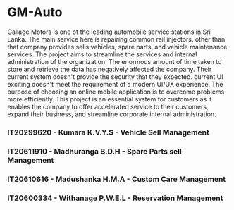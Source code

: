 # GM-Auto

Gallage Motors is one of the leading automobile service stations in Sri Lanka. The main service here is repairing common rail injectors. other than that company provides sells vehicles, spare parts, and vehicle maintenance services. The project aims to streamline the services and internal administration of the organization. The enormous amount of time taken to store and retrieve the data has negatively affected the company. Their current system doesn't provide the security that they expected. current UI exciting doesn't meet the requirement of a modern UI/UX experience. The purpose of choosing an online mobile application is to overcome problems more efficiently. This project is an essential system for customers as it enables the company to offer accelerated service to their customers, expand their business, and streamline corporate internal administration.

### IT20299620 - Kumara K.V.Y.S - Vehicle Sell Management

### IT20611910 - Madhuranga B.D.H - Spare Parts sell Management

### IT20610616 - Madushanka H.M.A - Custom Care Management

### IT20600334 - Withanage P.W.E.L - Reservation Management
